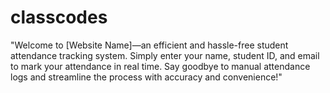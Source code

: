 # classcodes
"Welcome to [Website Name]—an efficient and hassle-free student attendance tracking system. Simply enter your name, student ID, and email to mark your attendance in real time. Say goodbye to manual attendance logs and streamline the process with accuracy and convenience!"
